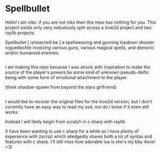 # Spellbullet
Hello! I am niko. if you are not niko then this repo has nothing for you. This project exists only very nebulously split across a love2d project and two raylib projects.

Spellbullet [ is/was/will be ] a spellweaving and gunning topdown shooter roguelike/lite involving various guns, various magical spells, and demonic and/or humanoid enemies.
## 

I am making this repo because I was struck with inspiration to make the source of the player's powers be some kind of unknown pseudo-deific being with some form of emotional attachment to the player.

(think shadow-spawn from beyond the stars girlfriend)
## 

I would like to recover the original files for the love2d version, but I don't currently have an easy way to read my ssd, nor do I know if it even still works.

Instead I will likely begin from scratch in c sharp with raylib.

(I have been wanting to use c sharp for a while as I have plenty of experience with zscript which alledgedly shares both a lot of syntax and features with c sharp. I'll still miss how adorable lua is she's my bby 4ever <3)
